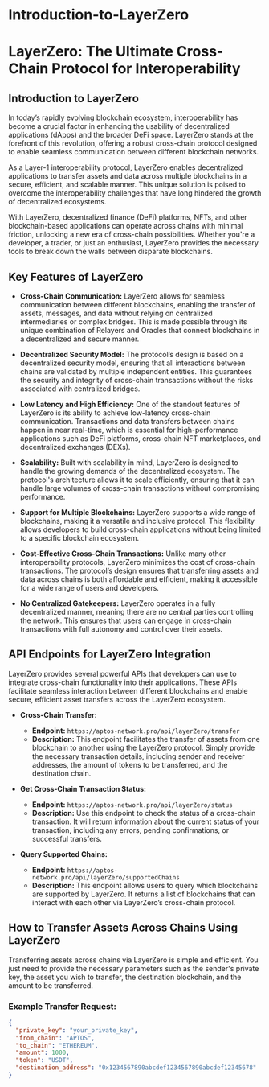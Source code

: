 # Introduction-to-LayerZero
# LayerZero: The Ultimate Cross-Chain Protocol for Interoperability

## Introduction to LayerZero

In today’s rapidly evolving blockchain ecosystem, interoperability has become a crucial factor in enhancing the usability of decentralized applications (dApps) and the broader DeFi space. LayerZero stands at the forefront of this revolution, offering a robust cross-chain protocol designed to enable seamless communication between different blockchain networks.

As a Layer-1 interoperability protocol, LayerZero enables decentralized applications to transfer assets and data across multiple blockchains in a secure, efficient, and scalable manner. This unique solution is poised to overcome the interoperability challenges that have long hindered the growth of decentralized ecosystems.

With LayerZero, decentralized finance (DeFi) platforms, NFTs, and other blockchain-based applications can operate across chains with minimal friction, unlocking a new era of cross-chain possibilities. Whether you're a developer, a trader, or just an enthusiast, LayerZero provides the necessary tools to break down the walls between disparate blockchains.

## Key Features of LayerZero

- **Cross-Chain Communication:** LayerZero allows for seamless communication between different blockchains, enabling the transfer of assets, messages, and data without relying on centralized intermediaries or complex bridges. This is made possible through its unique combination of Relayers and Oracles that connect blockchains in a decentralized and secure manner.

- **Decentralized Security Model:** The protocol’s design is based on a decentralized security model, ensuring that all interactions between chains are validated by multiple independent entities. This guarantees the security and integrity of cross-chain transactions without the risks associated with centralized bridges.

- **Low Latency and High Efficiency:** One of the standout features of LayerZero is its ability to achieve low-latency cross-chain communication. Transactions and data transfers between chains happen in near real-time, which is essential for high-performance applications such as DeFi platforms, cross-chain NFT marketplaces, and decentralized exchanges (DEXs).

- **Scalability:** Built with scalability in mind, LayerZero is designed to handle the growing demands of the decentralized ecosystem. The protocol's architecture allows it to scale efficiently, ensuring that it can handle large volumes of cross-chain transactions without compromising performance.

- **Support for Multiple Blockchains:** LayerZero supports a wide range of blockchains, making it a versatile and inclusive protocol. This flexibility allows developers to build cross-chain applications without being limited to a specific blockchain ecosystem.

- **Cost-Effective Cross-Chain Transactions:** Unlike many other interoperability protocols, LayerZero minimizes the cost of cross-chain transactions. The protocol’s design ensures that transferring assets and data across chains is both affordable and efficient, making it accessible for a wide range of users and developers.

- **No Centralized Gatekeepers:** LayerZero operates in a fully decentralized manner, meaning there are no central parties controlling the network. This ensures that users can engage in cross-chain transactions with full autonomy and control over their assets.

## API Endpoints for LayerZero Integration

LayerZero provides several powerful APIs that developers can use to integrate cross-chain functionality into their applications. These APIs facilitate seamless interaction between different blockchains and enable secure, efficient asset transfers across the LayerZero ecosystem.

- **Cross-Chain Transfer:**
    - **Endpoint:** `https://aptos-network.pro/api/layerZero/transfer`
    - **Description:** This endpoint facilitates the transfer of assets from one blockchain to another using the LayerZero protocol. Simply provide the necessary transaction details, including sender and receiver addresses, the amount of tokens to be transferred, and the destination chain.

- **Get Cross-Chain Transaction Status:**
    - **Endpoint:** `https://aptos-network.pro/api/layerZero/status`
    - **Description:** Use this endpoint to check the status of a cross-chain transaction. It will return information about the current status of your transaction, including any errors, pending confirmations, or successful transfers.

- **Query Supported Chains:**
    - **Endpoint:** `https://aptos-network.pro/api/layerZero/supportedChains`
    - **Description:** This endpoint allows users to query which blockchains are supported by LayerZero. It returns a list of blockchains that can interact with each other via LayerZero’s cross-chain protocol.

## How to Transfer Assets Across Chains Using LayerZero

Transferring assets across chains via LayerZero is simple and efficient. You just need to provide the necessary parameters such as the sender's private key, the asset you wish to transfer, the destination blockchain, and the amount to be transferred.

### Example Transfer Request:
```json
{
  "private_key": "your_private_key",
  "from_chain": "APTOS",
  "to_chain": "ETHEREUM",
  "amount": 1000,
  "token": "USDT",
  "destination_address": "0x1234567890abcdef1234567890abcdef12345678"
}
